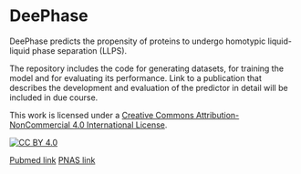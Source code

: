 # DeePhase

DeePhase predicts the propensity of proteins to undergo homotypic liquid-liquid phase separation (LLPS).

The repository includes the code for generating datasets, for training the model and for evaluating its performance. Link to a publication that describes the development and evaluation of the predictor in detail will be included in due course.

This work is licensed under a
[Creative Commons Attribution-NonCommercial 4.0 International License][cc-by].

[![CC BY 4.0][cc-by-image]][cc-by]

[cc-by]: http://creativecommons.org/licenses/by-nc/4.0/
[cc-by-image]: https://mirrors.creativecommons.org/presskit/buttons/88x31/svg/by-nc.eu.svg

[Pubmed link](https://www.ncbi.nlm.nih.gov/pubmed/33827920)
[PNAS link](https://www.pnas.org/content/118/15/e2019053118.long)

